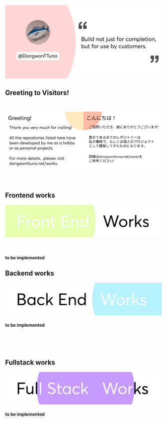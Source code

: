 ![Top Banner](img/topBanner.png)
## Greeting to Visitors!
<br/>

![Greeting](img/greeting.png)
<br/>
<br/>
<br/>

## Frontend works
[![Frontend Banner](/img/frontendWorks.png)](https://dongwontuna.net/works/frontend/)
<br/>
<br/>
<br/>

#### to be implemented

## Backend works
[![Backend Banner](/img/backendWorks.png)](https://dongwontuna.net/works/backend/)
#### to be implemented

<br/>
<br/>
<br/>

## Fullstack works
[![Fullstack Banner](/img/fullstackWorks.png)](https://dongwontuna.net/works/fullstack/)
#### to be implemented
<br/>
<br/>
<br/>
